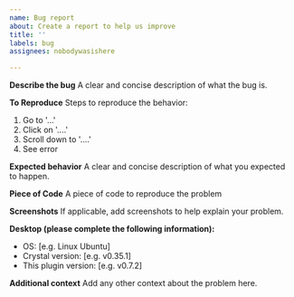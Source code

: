 ```yaml
---
name: Bug report
about: Create a report to help us improve
title: ''
labels: bug
assignees: nobodywasishere

---
```


**Describe the bug**
A clear and concise description of what the bug is.

**To Reproduce**
Steps to reproduce the behavior:
1. Go to '...'
2. Click on '....'
3. Scroll down to '....'
4. See error

**Expected behavior**
A clear and concise description of what you expected to happen.

**Piece of Code**
A piece of code to reproduce the problem

**Screenshots**
If applicable, add screenshots to help explain your problem.

**Desktop (please complete the following information):**
 - OS: [e.g. Linux Ubuntu]
 - Crystal version: [e.g. v0.35.1]
 - This plugin version: [e.g. v0.7.2]

**Additional context**
Add any other context about the problem here.
